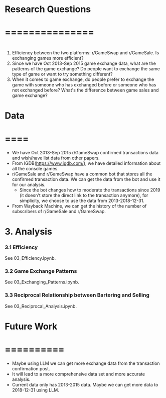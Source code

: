 # Research Questions
# ===============
#

1. Efficiency between the two platforms: r/GameSwap and r/GameSale. Is exchanging games more efficient?
2. Since we have Oct 2013-Sep 2015 game exchange data, what are the patterns of the game exchange? 
   Do people want to exchange the same type of game or want to try something different?
3. When it comes to game exchange, do people prefer to exchange the game with someone who has 
   exchanged before or someone who has not exchanged before? What's the difference between game sales and game exchange?



# Data
# ====
- We have Oct 2013-Sep 2015 r/GameSwap confirmed transactions data and wish/have list data from other papers.
- From IGDB(https://www.igdb.com/), we have detailed information about all the console games.
- r/GameSale and r/GameSwap have a common bot that stores all the confirmed transaction data. 
  We can get the data from the bot and use it for our analysis.
  - Since the bot changes how to moderate the transactions since 2019 (it doesn't store the direct link to the transaction anymore),
    for simplicity, we choose to use the data from 2013-2018-12-31.
- From Wayback Machine, we can get the history of the number of subscribers of r/GameSale and r/GameSwap.

# 3. Analysis
### 3.1 Efficiency
See 03_Efficiency.ipynb.

### 3.2 Game Exchange Patterns
See 03_Exchanging_Patterns.ipynb.

### 3.3 Reciprocal Relationship between Bartering and Selling
See 03_Reciprocal_Analysis.ipynb.


# Future Work
# ==========
- Maybe using LLM we can get more exchange data from the transaction confirmation post.
- It will lead to a more comprehensive data set and more accurate analysis.
- Current data only has 2013-2015 data. Maybe we can get more data to 2018-12-31 using LLM.